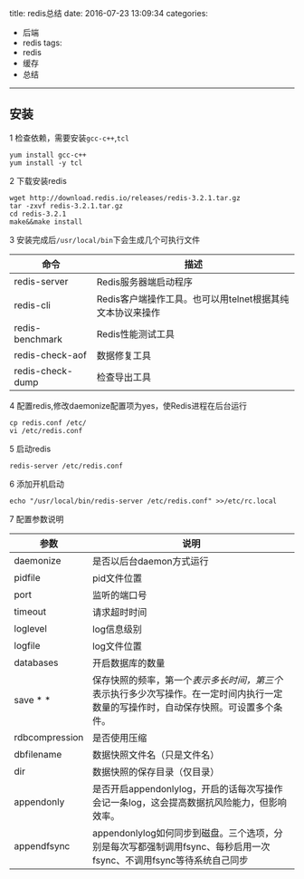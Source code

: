 title: redis总结
date: 2016-07-23 13:09:34
categories:
- 后端
- redis
tags:
- redis
- 缓存
- 总结
---

## 安装
1 检查依赖，需要安装`gcc-c++`,`tcl`
```
yum install gcc-c++
yum install -y tcl
```
2 下载安装redis
```
wget http://download.redis.io/releases/redis-3.2.1.tar.gz
tar -zxvf redis-3.2.1.tar.gz
cd redis-3.2.1
make&&make install

```
3 安装完成后`/usr/local/bin`下会生成几个可执行文件

命令|描述
---|---
redis-server| Redis服务器端启动程序
redis-cli| Redis客户端操作工具。也可以用telnet根据其纯文本协议来操作
redis-benchmark| Redis性能测试工具
redis-check-aof| 数据修复工具
redis-check-dump| 检查导出工具

4 配置redis,修改daemonize配置项为yes，使Redis进程在后台运行
```
cp redis.conf /etc/
vi /etc/redis.conf
```

5 启动redis
```
redis-server /etc/redis.conf
```
6 添加开机启动
```
echo "/usr/local/bin/redis-server /etc/redis.conf" >>/etc/rc.local
```

7 配置参数说明

参数|说明
---|---
daemonize|是否以后台daemon方式运行
pidfile|pid文件位置
port|监听的端口号
timeout|请求超时时间
loglevel|log信息级别
logfile|log文件位置
databases|开启数据库的数量
save * * | 保存快照的频率，第一个*表示多长时间，第三个*表示执行多少次写操作。在一定时间内执行一定数量的写操作时，自动保存快照。可设置多个条件。
rdbcompression|是否使用压缩
dbfilename|数据快照文件名（只是文件名）
dir|数据快照的保存目录（仅目录）
appendonly|是否开启appendonlylog，开启的话每次写操作会记一条log，这会提高数据抗风险能力，但影响效率。
appendfsync|appendonlylog如何同步到磁盘。三个选项，分别是每次写都强制调用fsync、每秒启用一次fsync、不调用fsync等待系统自己同步

